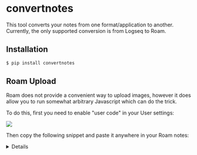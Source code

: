 # convertnotes

This tool converts your notes from one format/application to another. Currently, the only supported conversion is from Logseq to Roam.

## Installation

```sh
$ pip install convertnotes
```

## Roam Upload

Roam does not provide a convenient way to upload images, however it does allow you to run somewhat arbitrary Javascript which can do the trick.

To do this, first you need to enable "user code" in your User settings:

![](./assets/user_code_option.png)

Then copy the following snippet and paste it anywhere in your Roam notes:

<details>

- {{[[roam/js]]}}
    - ```javascript
async function convertNotesUploader() {
  var batchSize = 4;

  // helper functions
  var downloadJSON = (blob, filename) => {
    // Create a link element
    const url = URL.createObjectURL(blob);
    const a = document.createElement('a');
    a.href = url;
    a.download = filename;
    document.body.appendChild(a);
    a.click();

    // Clean up by revoking the Object URL and removing the link element
    URL.revokeObjectURL(url);
    a.remove();
  }

  function batchArray(arr, size) {
    let result = [];
    for (let i = 0; i < arr.length; i += size) {
      let batch = arr.slice(i, i + size);
      result.push(batch);
    }
    return result;
  }

  // create upload command
  await window.roamAlphaAPI.ui.commandPalette.addCommand({
    label: "Upload images for ConvertNotes",
    callback: () => {
      var fileInput = document.createElement('input');
      fileInput.type = 'file';
      fileInput.id = 'filePicker';
      fileInput.multiple = 'multiple';
      fileInput.display = 'none';
      document.body.appendChild(fileInput);

      fileInput.addEventListener('change', async function (event) {
        var files = event.target.files;
        var batches = batchArray(Array.from(files), batchSize);

        var metadataList = [];

        // upload files in batches
        for (var batch of batches) {
          var batchMetadata = await Promise.all(batch.map(async file => {
            var markdownLink = await roamAlphaAPI.file.upload({ file: file })
            return {
              name: file.name,
              size: file.size,
              type: file.type,
              path: file.path,
              markdownLink: markdownLink,
            }
          }));

          metadataList.push(batchMetadata)
        }

        console.log(metadataList);

        const jsonBlob = new Blob(
          [JSON.stringify(metadataList.flat(), null, 2)],
          { type: 'application/json' }
        );

        downloadJSON(jsonBlob, 'file_metadata.json');

        fileInput.remove();
      });

      fileInput.click();
    },
  });

  console.log("convertnotes loaded");
}

convertNotesUploader();
```

</details>

When you do this, it will give you a warning like this:

![](./assets/warning.png)


Click the button that says you know what you are doing and then restart your Roam graph (restart the app, refresh the page, etc) to make sure that the javascript loads.

Once it restarts, run the keyboard shortcut `cmd+p` to open the command palette. Now just search for "ConvertNotes" and you should see an option like the following:

![](./assets/convertnotes.png)

Hit the `Enter` key. You will now be prompted to select the files you want to upload. If you are coming from logseq, the files you're looking for are in the `assets` directory within your graph folder.

Select *all* of the files that you want which are referenced in your notes and wait for them to upload. *Do not navigate or do anything.* It might take a while because the files are uploaded in batches. Once they are done you will be prompted to download a metadata JSON file. Save this. You will need it when running `convertnotes` so that the links in your notes can be updated to reference the new files managed by Roam.

## Usage

To export your notes from Logseq and import them into Roam, first export your notes as JSON from within Logseq (see [docs](https://docs.logseq.com/#/page/export)). Once you have the JSON file, navigate to the file in your terminal and execute a command like the following to convert them to Roam JSON:

```sh
$ convertnotes -i ./logseq.json -o ./roam.json -p logseqtoroam
```


